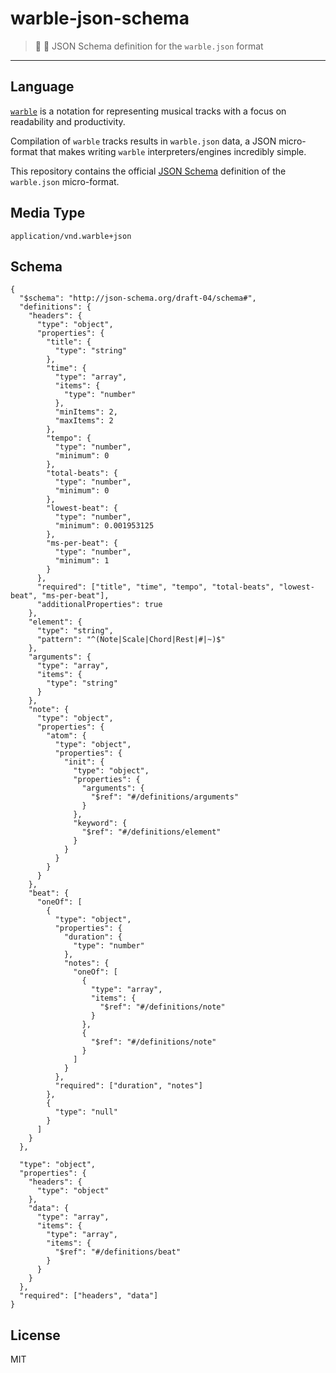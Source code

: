 # warble-json-schema
> :musical_score: :triangular_ruler: JSON Schema definition for the `warble.json` format
---

## Language

[`warble`](https://github.com/slurmulon/warble) is a notation for representing musical tracks with a focus on readability and productivity.

Compilation of `warble` tracks results in `warble.json` data, a JSON micro-format that makes writing `warble` interpreters/engines incredibly simple.

This repository contains the official [JSON Schema](http://json-schema.org/) definition of the `warble.json` micro-format.

## Media Type

`application/vnd.warble+json`

## Schema

```
{
  "$schema": "http://json-schema.org/draft-04/schema#",
  "definitions": {
    "headers": {
      "type": "object",
      "properties": {
        "title": {
          "type": "string"
        },
        "time": {
          "type": "array",
          "items": {
            "type": "number"
          },
          "minItems": 2,
          "maxItems": 2
        },
        "tempo": {
          "type": "number",
          "minimum": 0
        },
        "total-beats": {
          "type": "number",
          "minimum": 0
        },
        "lowest-beat": {
          "type": "number",
          "minimum": 0.001953125
        },
        "ms-per-beat": {
          "type": "number",
          "minimum": 1
        }
      },
      "required": ["title", "time", "tempo", "total-beats", "lowest-beat", "ms-per-beat"],
      "additionalProperties": true
    },
    "element": {
      "type": "string",
      "pattern": "^(Note|Scale|Chord|Rest|#|~)$"
    },
    "arguments": {
      "type": "array",
      "items": {
        "type": "string"
      }
    },
    "note": {
      "type": "object",
      "properties": {
        "atom": {
          "type": "object",
          "properties": {
            "init": {
              "type": "object",
              "properties": {
                "arguments": {
                  "$ref": "#/definitions/arguments"
                }
              },
              "keyword": {
                "$ref": "#/definitions/element"
              }
            }
          }
        }
      }
    },
    "beat": {
      "oneOf": [
        {
          "type": "object",
          "properties": {
            "duration": {
              "type": "number"
            },
            "notes": {
              "oneOf": [
                {
                  "type": "array",
                  "items": {
                    "$ref": "#/definitions/note"
                  }
                },
                {
                  "$ref": "#/definitions/note"
                }
              ]
            }
          },
          "required": ["duration", "notes"]
        },
        {
          "type": "null"
        }
      ]
    }
  },

  "type": "object",
  "properties": {
    "headers": {
      "type": "object"
    },
    "data": {
      "type": "array",
      "items": {
        "type": "array",
        "items": {
          "$ref": "#/definitions/beat"
        }
      }
    }
  },
  "required": ["headers", "data"]
}

```

## License

MIT
